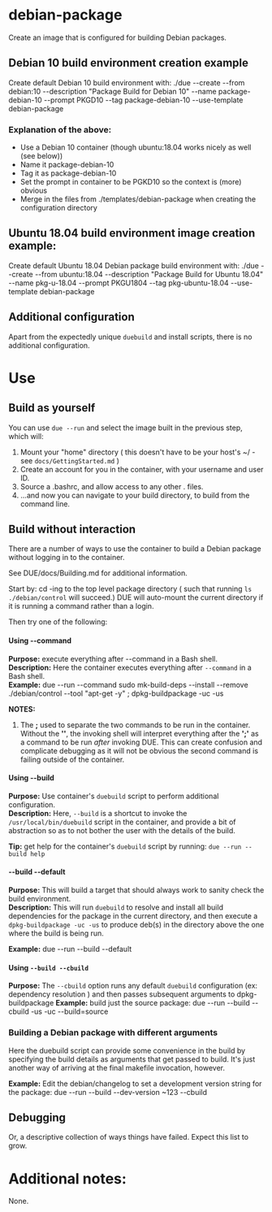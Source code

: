 # debian-package

Create an image that is configured for building Debian packages.

## Debian 10 build environment creation example
Create default Debian 10 build environment with: ./due --create --from debian:10 --description "Package Build for Debian 10" --name package-debian-10 --prompt PKGD10 --tag package-debian-10 --use-template debian-package  

### Explanation of the above:
  * Use a Debian 10 container (though ubuntu:18.04 works nicely as well (see below))
  * Name it package-debian-10
  * Tag it as package-debian-10
  * Set the prompt in container to be PGKD10 so the context is (more) obvious
  * Merge in the files from ./templates/debian-package when creating the configuration directory

## Ubuntu 18.04 build environment image creation example:
Create default Ubuntu 18.04 Debian package build environment with: ./due --create --from ubuntu:18.04 --description "Package Build for Ubuntu 18.04" --name pkg-u-18.04 --prompt PKGU1804 --tag pkg-ubuntu-18.04 --use-template debian-package

## Additional configuration
Apart from the expectedly unique `duebuild` and install scripts, there is no additional configuration.

# Use

## Build as yourself

You can use `due --run`  and select the image built in the previous step, which will:

1.  Mount your "home" directory ( this doesn't have to be your host's ~/ - see `docs/GettingStarted.md` )
2.  Create an account for you in the container, with your username and user ID.
3.  Source a .bashrc, and allow access to any other . files.
4.  ...and now you can navigate to your build directory, to build from the command line.  


## Build without interaction
There are a number of ways to use the container to build a Debian package without logging in
to the container.

See DUE/docs/Building.md for additional information.

Start by: cd -ing to the top level package directory ( such that running `ls ./debian/control` will succeed.)
DUE will auto-mount the current directory if it is running a command rather than a login.

Then try one of the following:
   

#### Using --command
**Purpose:** execute everything after --command in a Bash shell.  
**Description:** Here the container executes everything after `--command` in a Bash shell.  
**Example:** due --run --command sudo mk-build-deps --install --remove ./debian/control --tool \"apt-get -y\" \; dpkg-buildpackage -uc -us

**NOTES:**
1.  The **\;** used to separate the two commands to be run in the container. Without the **'\'**,
the invoking shell will interpret everything after the **';'** as a command to be run _after_ invoking DUE.
This can create confusion and complicate debugging as it will not be obvious the second command is failing outside of the container.


#### Using --build
**Purpose:** Use container's `duebuild` script to perform additional configuration.  
**Description:** Here, `--build` is a shortcut to invoke the `/usr/local/bin/duebuild` script in the container, and provide
a bit of abstraction so as to not bother the user with the details of the build.

**Tip:** get help for the container's `duebuild` script by running: `due --run --build help`

#### --build --default
**Purpose:** This will build a target that should always work to sanity check the build environment.  
**Description:** This will run `duebuild` to resolve and install all build dependencies for the package
in the current directory, and then execute a `dpkg-buildpackage -uc -us` to produce deb(s) in the
directory above the one where the build is being run.  

**Example:** due --run --build --default

#### Using `--build --cbuild`
**Purpose:** The `--cbuild` option runs any default `duebuild` configuration (ex: dependency resolution ) and then passes subsequent arguments to dpkg-buildpackage 
**Example:** build just the source package: due --run --build --cbuild -us -uc --build=source


### Building a Debian package with different arguments
Here the duebuild script can provide some convenience in the build by specifying the build
details as arguments that get passed to build.
It's just another way of arriving at the final makefile invocation, however.

**Example:** Edit the debian/changelog to set a development version string for the package:
  due --run --build --dev-version ~123 --cbuild

## Debugging
Or, a descriptive collection of ways things have failed. Expect this list to grow.  


#  Additional notes:
None.




